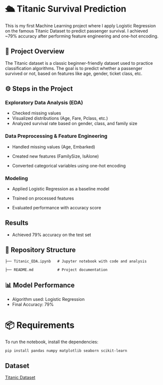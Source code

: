 
# 🛳 Titanic Survival Prediction

This is my first Machine Learning project where I apply Logistic Regression on the famous Titanic Dataset to predict passenger survival.
I achieved ~79% accuracy after performing feature engineering and one-hot encoding.


## 📌 Project Overview

The Titanic dataset is a classic beginner-friendly dataset used to practice classification algorithms.
The goal is to predict whether a passenger survived or not, based on features like age, gender, ticket class, etc.

## ⚙️ Steps in the Project

### Exploratory Data Analysis (EDA)

- Checked missing values
- Visualized distributions (Age, Fare, Pclass, etc.)
- Analyzed survival rate based on gender, class, and family size

### Data Preprocessing & Feature Engineering

- Handled missing values (Age, Embarked)

- Created new features (FamilySize, IsAlone)

- Converted categorical variables using one-hot encoding

### Modeling

- Applied Logistic Regression as a baseline model

- Trained on processed features

- Evaluated performance with accuracy score

## Results

- Achieved 79% accuracy on the test set

## 📂 Repository Structure

``` 
├── Titanic_EDA.ipynb   # Jupyter notebook with code and analysis

├── README.md           # Project documentation 
```

## 📊 Model Performance

- Algorithm used: Logistic Regression
- Final Accuracy: 79%

# 📦 Requirements

To run the notebook, install the dependencies:

```
pip install pandas numpy matplotlib seaborn scikit-learn
```
## Dataset

[Titanic Dataset](https://github.com/mwaskom/seaborn-data/blob/master/titanic.csv)





